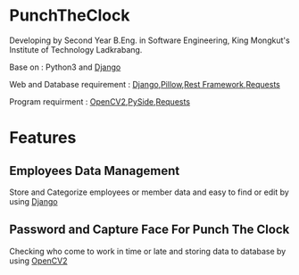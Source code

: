 # PunchTheClock

Developing by Second Year B.Eng. in Software Engineering, King Mongkut's Institute of Technology Ladkrabang.

Base on : Python3 and [Django](https://www.djangoproject.com/)

Web and Database requirement : [Django](https://www.djangoproject.com/),[Pillow](https://pillow.readthedocs.io/en/4.1.x/),[Rest Framework](http://www.django-rest-framework.org/),[Requests](http://docs.python-requests.org/en/master/)

Program requirment : [OpenCV2](https://opencv-python-tutroals.readthedocs.io/en/latest/),[PySide](https://pypi.python.org/pypi/PySide/1.2.4),[Requests](http://docs.python-requests.org/en/master/)
# Features

## Employees Data Management

Store and Categorize employees or member data and easy to find or edit by using [Django](https://www.djangoproject.com/)

## Password and Capture Face For Punch The Clock

Checking who come to work in time or late and storing data to database by using [OpenCV2](https://opencv-python-tutroals.readthedocs.io/en/latest/)
